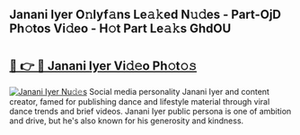 ## Janani Iyer O𝚗lyf𝚊ns Le𝚊𝚔ed N𝚞𝚍es - Part-OjD Ph𝚘tos Vi𝚍eo - H𝚘t Part Le𝚊𝚔s GhdOU

# <h2><a href="http://hf7p30.feru.top/?c=Janani+Iyer">🔗 👉 🔴 Janani Iyer Vi𝚍𝚎o Ph𝚘t𝚘𝚜</a></h2>

[![Janani Iyer Nu𝚍𝚎s](https://i.imgur.com/0TWrTi3.gif)](http://hf7p30.feru.top/?c=Janani+Iyer)
Social media personality Janani Iyer and content creator, famed for publishing dance and lifestyle material through viral dance trends and brief videos. Janani Iyer public persona is one of ambition and drive, but he's also known for his generosity and kindness. 

